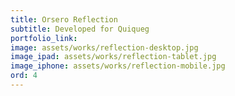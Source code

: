 ```yaml
---
title: Orsero Reflection
subtitle: Developed for Quiqueg
portfolio_link: 
image: assets/works/reflection-desktop.jpg
image_ipad: assets/works/reflection-tablet.jpg
image_iphone: assets/works/reflection-mobile.jpg
ord: 4
---
```


